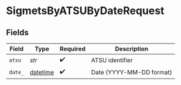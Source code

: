 # SigmetsByATSUByDateRequest


## Fields

| Field                                                                        | Type                                                                         | Required                                                                     | Description                                                                  |
| ---------------------------------------------------------------------------- | ---------------------------------------------------------------------------- | ---------------------------------------------------------------------------- | ---------------------------------------------------------------------------- |
| `atsu`                                                                       | *str*                                                                        | :heavy_check_mark:                                                           | ATSU identifier                                                              |
| `date_`                                                                      | [datetime](https://docs.python.org/3/library/datetime.html#datetime-objects) | :heavy_check_mark:                                                           | Date (YYYY-MM-DD format)                                                     |